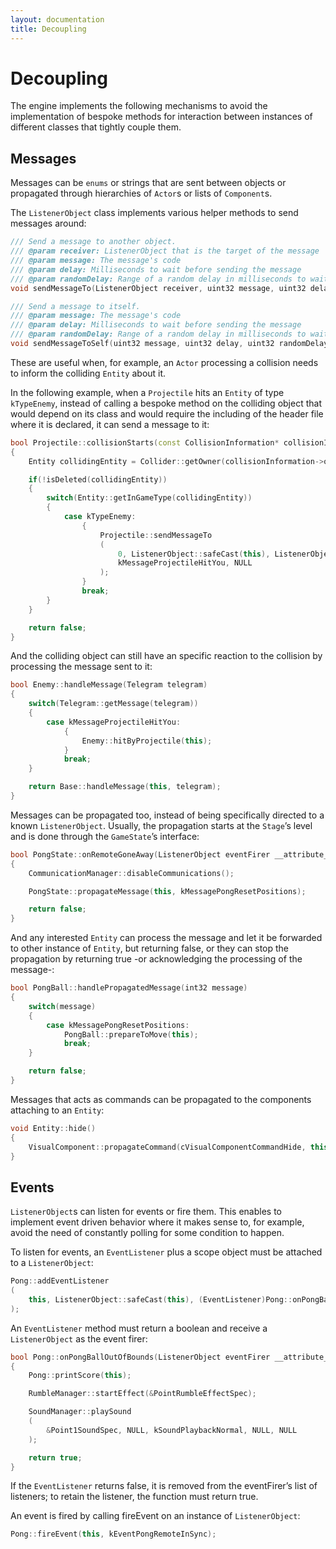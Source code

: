 ```yaml
---
layout: documentation
title: Decoupling
---
```


# Decoupling

The engine implements the following mechanisms to avoid the implementation of bespoke methods for interaction between instances of different classes that tightly couple them.

## Messages

Messages can be `enums` or strings that are sent between objects or propagated through hierarchies of `Actor`s or lists of `Component`s.

The `ListenerObject` class implements various helper methods to send messages around:

```cpp
/// Send a message to another object.
/// @param receiver: ListenerObject that is the target of the message
/// @param message: The message's code
/// @param delay: Milliseconds to wait before sending the message
/// @param randomDelay: Range of a random delay in milliseconds to wait before sending the message
void sendMessageTo(ListenerObject receiver, uint32 message, uint32 delay, uint32 randomDelay);

/// Send a message to itself.
/// @param message: The message's code
/// @param delay: Milliseconds to wait before sending the message
/// @param randomDelay: Range of a random delay in milliseconds to wait before sending the message
void sendMessageToSelf(uint32 message, uint32 delay, uint32 randomDelay);
```

These are useful when, for example, an `Actor` processing a collision needs to inform the colliding `Entity` about it.

In the following example, when a `Projectile` hits an `Entity` of type `kTypeEnemy`, instead of calling a bespoke method on the colliding object that would depend on its class and would require the including of the header file where it is declared, it can send a message to it:

```cpp
bool Projectile::collisionStarts(const CollisionInformation* collisionInformation __attribute__ ((unused)))
{
    Entity collidingEntity = Collider::getOwner(collisionInformation->otherCollider);

    if(!isDeleted(collidingEntity))
    {
        switch(Entity::getInGameType(collidingEntity))
        {
            case kTypeEnemy:
                {
                    Projectile::sendMessageTo
                    (
                        0, ListenerObject::safeCast(this), ListenerObject::safeCast(collidingEntity),
                        kMessageProjectileHitYou, NULL
                    );
                }
                break;
        }
    }

    return false;
}
```

And the colliding object can still have an specific reaction to the collision by processing the message sent to it:

```cpp
bool Enemy::handleMessage(Telegram telegram)
{
    switch(Telegram::getMessage(telegram))
    {
        case kMessageProjectileHitYou:
            {
                Enemy::hitByProjectile(this);
            }
            break;
    }

    return Base::handleMessage(this, telegram);
}
```

Messages can be propagated too, instead of being specifically directed to a known `ListenerObject`. Usually, the propagation starts at the `Stage`’s level and is done through the `GameState`’s interface:

```cpp
bool PongState::onRemoteGoneAway(ListenerObject eventFirer __attribute__((unused)))
{
    CommunicationManager::disableCommunications();

    PongState::propagateMessage(this, kMessagePongResetPositions);

    return false;
}
```

And any interested `Entity` can process the message and let it be forwarded to other instance of `Entity`, but returning false, or they can stop the propagation by returning true -or acknowledging the processing of the message-:

```cpp
bool PongBall::handlePropagatedMessage(int32 message)
{
    switch(message)
    {
        case kMessagePongResetPositions:
            PongBall::prepareToMove(this);
            break;
    }

    return false;
}
```

Messages that acts as commands can be propagated to the components attaching to an `Entity`:

```cpp
void Entity::hide()
{
    VisualComponent::propagateCommand(cVisualComponentCommandHide, this);
}
```

## Events

`ListenerObject`s can listen for events or fire them. This enables to implement event driven behavior where it makes sense to, for example, avoid the need of constantly polling for some condition to happen.

To listen for events, an `EventListener` plus a scope object must be attached to a `ListenerObject`:

```cpp
Pong::addEventListener
(
    this, ListenerObject::safeCast(this), (EventListener)Pong::onPongBallOutOfBounds, kEventPongBallStreamedOut
);
```

An `EventListener` method must return a boolean and receive a `ListenerObject` as the event firer:

```cpp
bool Pong::onPongBallOutOfBounds(ListenerObject eventFirer __attribute__ ((unused)))
{
    Pong::printScore(this);

    RumbleManager::startEffect(&PointRumbleEffectSpec);

    SoundManager::playSound
    (
        &Point1SoundSpec, NULL, kSoundPlaybackNormal, NULL, NULL
    );

    return true;
}
```

If the `EventListener` returns false, it is removed from the eventFirer’s list of listeners; to retain the listener, the function must return true.

An event is fired by calling fireEvent on an instance of `ListenerObject`:

```cpp
Pong::fireEvent(this, kEventPongRemoteInSync);
```
